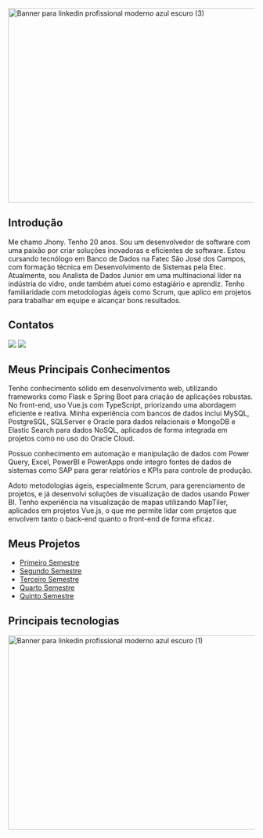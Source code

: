 <img width="1584" height="396" alt="Banner para linkedin profissional moderno azul escuro (3)" src="https://github.com/user-attachments/assets/7cd20dfc-7dbe-42b2-a24d-ae7da7be62b1" />


## Introdução

Me chamo Jhony. Tenho 20 anos. Sou um desenvolvedor de software com uma paixão por criar soluções inovadoras e eficientes de software. Estou cursando tecnólogo em Banco de Dados na Fatec São José dos Campos, com formação técnica em Desenvolvimento de Sistemas pela Etec. Atualmente, sou Analista de Dados Junior em uma multinacional líder na indústria do vidro, onde também atuei como estagiário e aprendiz. Tenho familiaridade com metodologias ágeis como Scrum, que aplico em projetos para trabalhar em equipe e alcançar bons resultados.

## Contatos
<a href="https://www.linkedin.com/in/jhony-santos-de-souza-920229238" target="_blank"><img src="https://img.shields.io/badge/LinkedIn-0077B5?style=for-the-badge&logo=linkedin&logoColor=white" target="_blank"></a>
<a href="mailto:jhonysouzadev@gmail.com" target="_blank"><img src="https://img.shields.io/badge/Gmail-D14836?style=for-the-badge&logo=gmail&logoColor=white" target="_blank"></a> 
   

## Meus Principais Conhecimentos
Tenho conhecimento sólido em desenvolvimento web, utilizando frameworks como Flask e Spring Boot para criação de aplicações robustas. No front-end, uso Vue.js com TypeScript, priorizando uma abordagem eficiente e reativa. Minha experiência com bancos de dados inclui MySQL, PostgreSQL, SQLServer e Oracle para dados relacionais e MongoDB e Elastic Search para dados NoSQL, aplicados de forma integrada em projetos como no uso do Oracle Cloud.

Possuo conhecimento em automação e manipulação de dados com Power Query, Excel, PowerBI e PowerApps onde integro fontes de dados de sistemas como SAP para gerar relatórios e KPIs para controle de produção.

Adoto metodologias ágeis, especialmente Scrum, para gerenciamento de projetos, e já desenvolvi soluções de visualização de dados usando Power BI. Tenho experiência na visualização de mapas utilizando MapTiler, aplicados em projetos Vue.js, o que me permite lidar com projetos que envolvem tanto o back-end quanto o front-end de forma eficaz.

## Meus Projetos

- <a href="https://github.com/santosjhony12/PortfolioTG/blob/main/Insight360.md">Primeiro Semestre</a>
- <a href="https://github.com/santosjhony12/PortfolioTG/blob/main/TGSync.md">Segundo Semestre</a>
- <a href="https://github.com/santosjhony12/PortfolioTG/blob/main/NextSchema.md" >Terceiro Semestre</a>
- <a href="https://github.com/santosjhony12/PortfolioTG/blob/main/LocalTracker.md">Quarto Semestre</a>
- <a href="https://github.com/santosjhony12/PortfolioTG/blob/main/Stratify.md">Quinto Semestre</a>


## Principais tecnologias

<img width="1584" height="396" alt="Banner para linkedin profissional moderno azul escuro (1)" src="https://github.com/user-attachments/assets/c446d2ac-8f64-48cd-9aad-068163d832bd" />







